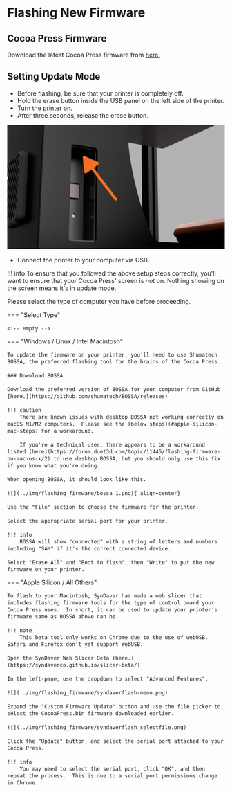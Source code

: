 # Flashing New Firmware

## Cocoa Press Firmware

Download the latest Cocoa Press firmware from [here.](https://github.com/CocoaPress/Firmware/releases/latest)

## Setting Update Mode

- Before flashing, be sure that your printer is completely off.
- Hold the erase button inside the USB panel on the left side of the printer.
- Turn the printer on.
- After three seconds, release the erase button.

![](../img/flashing_firmware/button_location.png)

- Connect the printer to your computer via USB.

!!! info
    To ensure that you followed the above setup steps correctly, you'll want to ensure that your Cocoa Press' screen is *not* on.  Nothing showing on the screen means it's in update mode.

Please select the type of computer you have before proceeding.

=== "Select Type"

    <!-- empty -->

=== "Windows / Linux / Intel Macintosh"

    To update the firmware on your printer, you'll need to use Shumatech BOSSA, the preferred flashing tool for the brains of the Cocoa Press.

    ### Download BOSSA

    Download the preferred version of BOSSA for your computer from GitHub [here.](https://github.com/shumatech/BOSSA/releases)

    !!! caution
        There are known issues with desktop BOSSA not working correctly on macOS M1/M2 computers.  Please see the [below steps](#apple-silicon-mac-steps) for a workaround.

        If you're a technical user, there appears to be a workaround listed [here](https://forum.duet3d.com/topic/11445/flashing-firmware-on-mac-os-x/2) to use desktop BOSSA, but you should only use this fix if you know what you're doing.

    When opening BOSSA, it should look like this.  

    ![](../img/flashing_firmware/bossa_1.png){ align=center}

    Use the "File" section to choose the firmware for the printer.  

    Select the appropriate serial port for your printer.  

    !!! info
        BOSSA will show "connected" with a string of letters and numbers including "SAM" if it's the correct connected device.  

    Select "Erase All" and "Boot to flash", then "Write" to put the new firmware on your printer.

=== "Apple Silicon / All Others"

    To flash to your Macintosh, SynDaver has made a web slicer that includes flashing firmware tools for the type of control board your Cocoa Press uses.  In short, it can be used to update your printer's firmware same as BOSSA above can be.

    !!! note
        This beta tool only works on Chrome due to the use of webUSB.  Safari and Firefox don't yet support WebUSB.

    Open the SynDaver Web Slicer Beta [here.](https://syndaverco.github.io/slicer-beta/)

    In the left-pane, use the dropdown to select "Advanced Features".

    ![](../img/flashing_firmware/syndaverflash-menu.png)

    Expand the "Custom Firmware Update" button and use the file picker to select the CocoaPress.bin firmware downloaded earlier.

    ![](../img/flashing_firmware/syndaverflash_selectfile.png)

    Click the "Update" button, and select the serial port attached to your Cocoa Press.

    !!! info
        You may need to select the serial port, click "OK", and then repeat the process.  This is due to a serial port permissions change in Chrome.
